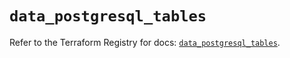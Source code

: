# `data_postgresql_tables`

Refer to the Terraform Registry for docs: [`data_postgresql_tables`](https://registry.terraform.io/providers/cyrilgdn/postgresql/1.26.0/docs/data-sources/tables).
